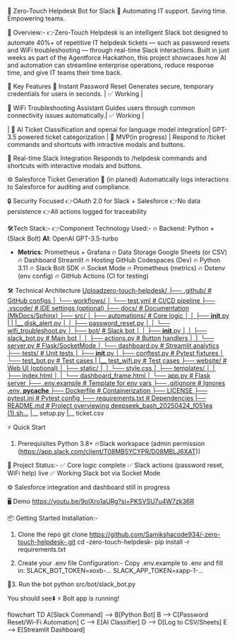 🔧 Zero-Touch Helpdesk Bot for Slack 🤖
Automating IT support. Saving time. Empowering teams.

🧠 Overview:-
👉Zero-Touch Helpdesk is an intelligent Slack bot designed to automate 40%+ of repetitive IT helpdesk tickets — such as password resets and WiFi troubleshooting — through real-time Slack interactions.
Built in just weeks as part of the Agentforce Hackathon, this project showcases how AI and automation can streamline enterprise operations, reduce response time, and give IT teams their time back.

🚀 Key Features
🔐 Instant Password Reset
Generates secure, temporary credentials for users in seconds. | ✅ Working |

📶 WiFi Troubleshooting Assistant
Guides users through common connectivity issues automatically.| ✅ Working |

| 🧠 AI Ticket Classification and openai for language model integration| GPT-3.5 powered ticket        categorization | 🚧  MVP(in progress) |
  Respond to /ticket commands and shortcuts with intractive modals and buttons.

📡 Real-time Slack Integration
Responds to /helpdesk commands and shortcuts with interactive modals and buttons.

⚙️ Salesforce Ticket Generation 🚧 (in planed)
Automatically logs interactions to Salesforce for auditing and compliance.

🔒 Security Focused
👉OAuth 2.0 for Slack + Salesforce
👉No data persistence
👉All actions logged for traceability


🛠️Tech Stack:-
👉Component	Technology Used:-
🔥 Backend: Python + (Slack Bolt)
 **AI**: OpenAI GPT-3.5-turbo
- **Metrics**: Prometheus + Grafana
🔥 Data Storage Google Sheets (or CSV)
🔥 Dashboard Streamlit
🔥 Hosting	GitHub Codespaces (Dev) 
🔥 Python 3.11
🔥 Slack Bolt SDK
🔥 Socket Mode
🔥 Prometheus (metrics)
🔥 Dotenv (env config)
🔥 GitHub Actions (CI for testing)





🛠️ Technical Architecture
[Uploadzero-touch-helpdesk/
├── .github/                  # GitHub configs
│   └── workflows/
│       └── test.yml          # CI/CD pipeline
├── .vscode/                 # IDE settings (optional)
├── docs/                    # Documentation (MkDocs/Sphinx)
├── src/
│   ├── automations/         # Core logic
│   │   ├── __init__.py
|   |   |__ disk_alert.py
│   │   ├── password_reset.py
│   │   └── wifi_troubleshoot.py
│   ├── bot/                # Slack bot
│   │   ├── __init__.py
│   │   ├── slack_bot.py    # Main bot
│   │   ├── actions.py      # Button handlers
│   │   └── server.py       # Flask/SocketMode
│   └── dashboard.py        # Streamlit analytics
├── tests/                  # Unit tests
│   ├── __init__.py
│   ├── conftest.py        # Pytest fixtures
│   └── test_bot.py        # Test cases
|   |__ test_wifi.py       # Test cases
├── website/               # Web UI (optional)
│   ├── static/
│   │   └── style.css
│   ├── templates/
│   │   ├── index.html
│   │   └── dashboard_frame.html
│   └── app.py             # Flask server
├── .env.example           # Template for env vars
├── .gitignore            # Ignores .env, __pycache__
├── Dockerfile            # Containerization
├── LICENSE
├── pytest.ini            # Pytest config
├── requirements.txt      # Dependencies
|── README.md            # Project overviewing deepseek_bash_20250424_f051ea (1).sh…]()
|__ setup.py
|__ ticket.csv


⚡ Quick Start
1. Prerequisites
Python 3.8+
🔥Slack workspace (admin permission  (https://app.slack.com/client/T08MB5YCYPR/D08MBLJ6XAT))

🧪 Project Status:-
✅ Core logic complete
✅ Slack actions (password reset, WiFi help) live
✅ Working Slack bot via Socket Mode

⚙️ Salesforce integration and dashboard still in progress

🖥️ Demo 
https://youtu.be/9oIXro1aURg?si=PKSVSU7u4W7zk36R

📦 Getting Started
Installation:-
1. Clone the repo
git clone https://github.com/Samikshacode934/-zero-touch-helpdesk-.git
cd -zero-touch-helpdesk-
pip install -r requirements.txt


2. Create your .env file
Configuration:-
Copy .env.example to .env and fill in:
SLACK_BOT_TOKEN=xoxb-...
SLACK_APP_TOKEN=xapp-1-...


🤖3. Run the bot
  python src/bot/slack_bot.py

You should see⬇️
⚡️ Bolt app is running!


flowchart TD
    A[Slack Command] --> B[Python Bot]
    B --> C[Password Reset/Wi-Fi Automation]
    C --> E[AI Classifier]
    D --> D[Log to CSV/Sheets]
    E --> E[Streamlit Dashboard]
